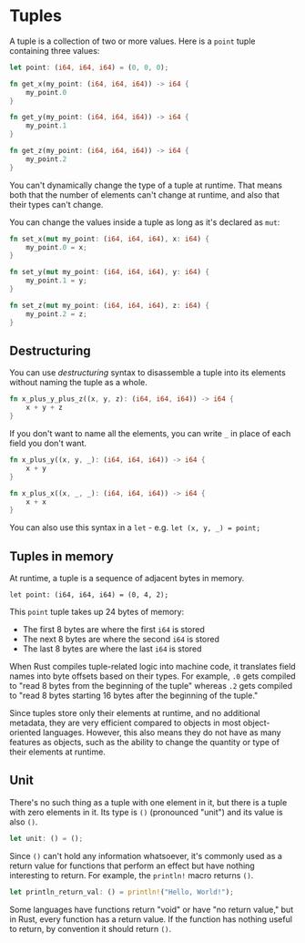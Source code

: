 # Tuples

A tuple is a collection of two or more values. Here is a `point` tuple 
containing three values:

```rust
let point: (i64, i64, i64) = (0, 0, 0);

fn get_x(my_point: (i64, i64, i64)) -> i64 {
    my_point.0
}

fn get_y(my_point: (i64, i64, i64)) -> i64 {
    my_point.1
}

fn get_z(my_point: (i64, i64, i64)) -> i64 {
    my_point.2
}
```

You can't dynamically change the type of a tuple at runtime. That means both
that the number of elements can't change at runtime, and also that their
types can't change. 

You can change the values inside a tuple as long as it's declared as `mut`:

```rust
fn set_x(mut my_point: (i64, i64, i64), x: i64) {
    my_point.0 = x;
}

fn set_y(mut my_point: (i64, i64, i64), y: i64) {
    my_point.1 = y;
}

fn set_z(mut my_point: (i64, i64, i64), z: i64) {
    my_point.2 = z;
}
```

## Destructuring

You can use *destructuring* syntax to disassemble a tuple into its elements 
without naming the tuple as a whole.

```rust
fn x_plus_y_plus_z((x, y, z): (i64, i64, i64)) -> i64 {
    x + y + z
}
```

If you don't want to name all the elements, you can write `_` in place of each
field you don't want.

```rust
fn x_plus_y((x, y, _): (i64, i64, i64)) -> i64 {
    x + y
}

fn x_plus_x((x, _, _): (i64, i64, i64)) -> i64 {
    x + x
}
```

You can also use this syntax in a `let` - e.g. `let (x, y, _) = point;`

## Tuples in memory

At runtime, a tuple is a sequence of adjacent bytes in memory.

```
let point: (i64, i64, i64) = (0, 4, 2);
```

This `point` tuple takes up 24 bytes of memory:

* The first 8 bytes are where the first `i64` is stored
* The next 8 bytes are where the second `i64` is stored
* The last 8 bytes are where the last `i64` is stored

When Rust compiles tuple-related logic into machine code, it translates field
names into byte offsets based on their types. For example, `.0` gets compiled to 
"read 8 bytes from the beginning of the tuple" whereas `.2` gets compiled 
to "read 8 bytes starting 16 bytes after the beginning of the tuple."

Since tuples store only their elements at runtime, and no additional metadata,
they are very efficient compared to objects in most object-oriented languages.
However, this also means they do not have as many features as objects, such
as the ability to change the quantity or type of their elements at runtime.

## Unit

There's no such thing as a tuple with one element in it, but there is a
tuple with zero elements in it. Its type is `()` (pronounced "unit") and its 
value is also `()`.

```rust
let unit: () = ();
```

Since `()` can't hold any information whatsoever, it's commonly used as a return
value for functions that perform an effect but have nothing interesting to
return. For example, the `println!` macro returns `()`.

```rust
let println_return_val: () = println!("Hello, World!");
```

Some languages have functions return "void" or have "no return value," but in
Rust, every function has a return value. If the function has nothing useful to
return, by convention it should return `()`.
